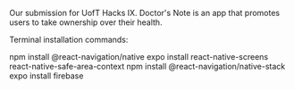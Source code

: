 Our submission for UofT Hacks IX. Doctor's Note is an app that promotes users to take ownership over their health.

Terminal installation commands:

npm install @react-navigation/native
expo install react-native-screens react-native-safe-area-context
npm install @react-navigation/native-stack
expo install firebase
